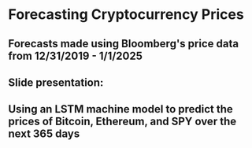 # Forecasting Cryptocurrency Prices
## Forecasts made using Bloomberg's price data from 12/31/2019 - 1/1/2025
## Slide presentation:
## Using an LSTM machine model to predict the prices of Bitcoin, Ethereum, and SPY over the next 365 days
